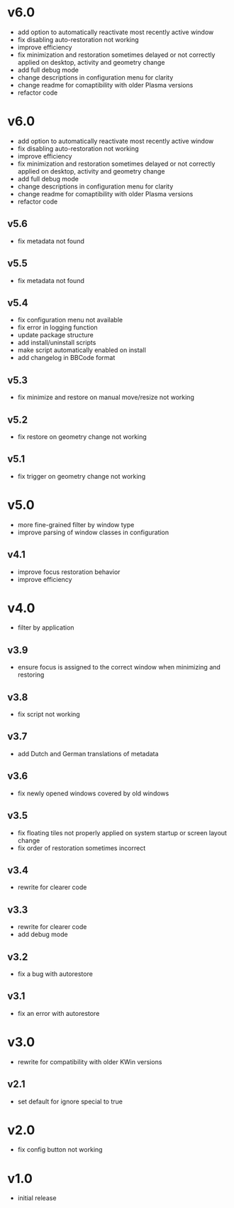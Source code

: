 # v6.0
- add option to automatically reactivate most recently active window
- fix disabling auto-restoration not working
- improve efficiency
- fix minimization and restoration sometimes delayed or not correctly applied on desktop, activity and geometry change
- add full debug mode
- change descriptions in configuration menu for clarity
- change readme for comaptibility with older Plasma versions
- refactor code

# v6.0
- add option to automatically reactivate most recently active window
- fix disabling auto-restoration not working
- improve efficiency
- fix minimization and restoration sometimes delayed or not correctly applied on desktop, activity and geometry change
- add full debug mode
- change descriptions in configuration menu for clarity
- change readme for comaptibility with older Plasma versions
- refactor code

## v5.6
- fix metadata not found

## v5.5
- fix metadata not found

## v5.4
- fix configuration menu not available
- fix error in logging function
- update package structure
- add install/uninstall scripts
- make script automatically enabled on install
- add changelog in BBCode format

## v5.3
- fix minimize and restore on manual move/resize not working

## v5.2
- fix restore on geometry change not working

## v5.1
- fix trigger on geometry change not working

# v5.0
- more fine-grained filter by window type
- improve parsing of window classes in configuration

## v4.1
- improve focus restoration behavior
- improve efficiency

# v4.0
- filter by application

## v3.9
- ensure focus is assigned to the correct window when minimizing and restoring

## v3.8
- fix script not working

## v3.7
- add Dutch and German translations of metadata

## v3.6
- fix newly opened windows covered by old windows

## v3.5
- fix floating tiles not properly applied on system startup or screen layout change
- fix order of restoration sometimes incorrect

## v3.4
- rewrite for clearer code

## v3.3
- rewrite for clearer code
- add debug mode

## v3.2
- fix a bug with autorestore

## v3.1
- fix an error with autorestore

# v3.0
- rewrite for compatibility with older KWin versions

## v2.1
- set default for ignore special to true

# v2.0
- fix config button not working

# v1.0
- initial release
